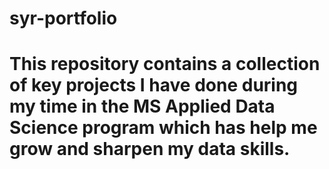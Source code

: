 # syr-portfolio
# This repository contains a collection of key projects I have done during my time in the MS Applied Data Science program which has help me grow and sharpen my data skills.
